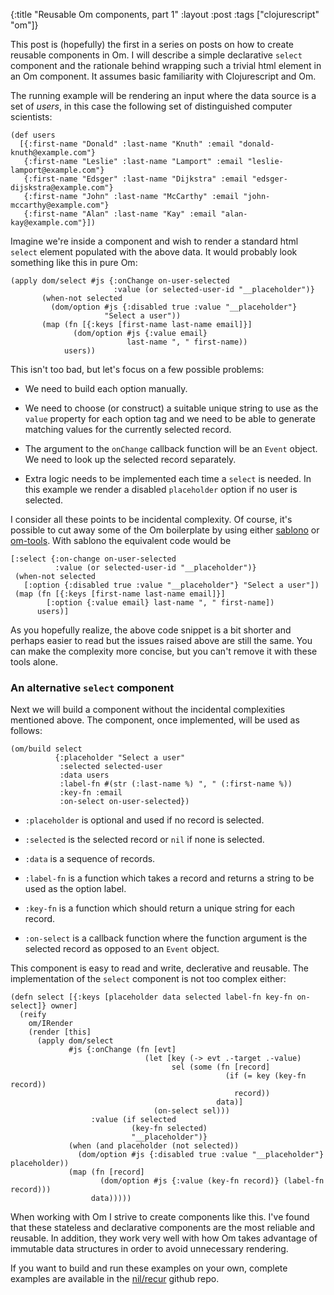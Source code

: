 {:title "Reusable Om components, part 1"
 :layout :post
 :tags  ["clojurescript" "om"]}

This post is (hopefully) the first in a series on posts on how to
create reusable components in Om. I will describe a simple declarative
`select` component and the rationale behind wrapping such a trivial
html element in an Om component. It assumes basic familiarity with
Clojurescript and Om.

The running example will be rendering an input where the data source is a
set of *users*, in this case the following set of distinguished computer
scientists:

```
(def users
  [{:first-name "Donald" :last-name "Knuth" :email "donald-knuth@example.com"}
   {:first-name "Leslie" :last-name "Lamport" :email "leslie-lamport@example.com"}
   {:first-name "Edsger" :last-name "Dijkstra" :email "edsger-dijskstra@example.com"}
   {:first-name "John" :last-name "McCarthy" :email "john-mccarthy@example.com"}
   {:first-name "Alan" :last-name "Kay" :email "alan-kay@example.com"}])
```

Imagine we're inside a component and wish to render a standard html
`select` element populated with the above data. It would probably look
something like this in pure Om:

```
(apply dom/select #js {:onChange on-user-selected
                       :value (or selected-user-id "__placeholder")}
       (when-not selected
         (dom/option #js {:disabled true :value "__placeholder"}
                     "Select a user"))
       (map (fn [{:keys [first-name last-name email]}]
              (dom/option #js {:value email}
                          last-name ", " first-name))
            users))
```

This isn't too bad, but let's focus on a few possible problems:

* We need to build each option manually.

* We need to choose (or construct) a suitable unique string to use as
  the `value` property for each option tag and we need to be able to
  generate matching values for the currently selected record.

* The argument to the `onChange` callback function will be an `Event`
  object. We need to look up the selected record separately.

* Extra logic needs to be implemented each time a `select` is
  needed. In this example we render a disabled `placeholder` option if
  no user is selected.

I consider all these points to be incidental complexity. Of course,
it's possible to cut away some of the Om boilerplate by using either
[sablono](https://github.com/r0man/sablono) or
[om-tools](https://github.com/Prismatic/om-tools). With sablono the
equivalent code would be

```
[:select {:on-change on-user-selected
          :value (or selected-user-id "__placeholder")}
 (when-not selected
   [:option {:disabled true :value "__placeholder"} "Select a user"])
 (map (fn [{:keys [first-name last-name email]}]
        [:option {:value email} last-name ", " first-name])
      users)]
```

As you hopefully realize, the above code snippet is a bit shorter and
perhaps easier to read but the issues raised above are still the
same. You can make the complexity more concise, but you can't remove
it with these tools alone.

### An alternative `select` component

Next we will build a component without the incidental complexities
mentioned above. The component, once implemented, will be used as
follows:

```
(om/build select
          {:placeholder "Select a user"
           :selected selected-user
           :data users
           :label-fn #(str (:last-name %) ", " (:first-name %))
           :key-fn :email
           :on-select on-user-selected})
```

* `:placeholder` is optional and used if no record is selected.

* `:selected` is the selected record or `nil` if none is selected.

* `:data` is a sequence of records.

* `:label-fn` is a function which takes a record and returns a string
  to be used as the option label.

* `:key-fn` is a function which should return a unique string for each
  record.

* `:on-select` is a callback function where the function argument is
  the selected record as opposed to an `Event` object.

This component is easy to read and write, declerative and
reusable. The implementation of the `select` component is not too
complex either:

```
(defn select [{:keys [placeholder data selected label-fn key-fn on-select]} owner]
  (reify
    om/IRender
    (render [this]
      (apply dom/select
             #js {:onChange (fn [evt]
                              (let [key (-> evt .-target .-value)
                                    sel (some (fn [record]
                                                (if (= key (key-fn record))
                                                  record))
                                              data)]
                                (on-select sel)))
                  :value (if selected
                           (key-fn selected)
                           "__placeholder")}
             (when (and placeholder (not selected))
               (dom/option #js {:disabled true :value "__placeholder"} placeholder))
             (map (fn [record]
                    (dom/option #js {:value (key-fn record)} (label-fn record)))
                  data)))))
```

When working with Om I strive to create components like this. I've
found that these stateless and declarative components are the most
reliable and reusable. In addition, they work very well with how Om
takes advantage of immutable data structures in order to avoid
unnecessary rendering.

If you want to build and run these examples on your own, complete
examples are available in the
[nil/recur](https://github.com/jonase/nil-recur/blob/master/examples/src/examples/select_component.cljs) github repo.

